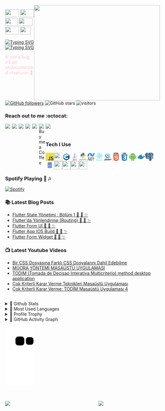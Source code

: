 <img src="https://media4.giphy.com/media/F3LJZ4I0JxoZi/giphy.gif?cid=ecf05e477bfj4ukzo12k2lsmsgbx1l2h8hb98sxmizwfrgm7&rid=giphy.gif&ct=g" align="right" width="410" height="310">

<img src="https://media1.giphy.com/media/ZbftmEwht0nDkl6XFX/giphy.gif?cid=ecf05e47l19lzmqnuv3o320i63xy3da13bsxhp10w9z9wm8s&rid=giphy.gif&ct=s" width="45" height="25"> <img src="https://media2.giphy.com/media/3JTwfEEdDlpyh6M0o2/giphy.gif?cid=790b7611e9c9e8bc9ce40170c9368926692fdb648405ee7c&rid=giphy.gif&ct=s" width="45" height="25">  <img src="https://media0.giphy.com/media/2oO1ZKeNbqOfdZq3Xg/giphy.gif?cid=790b7611ba913d63c2062a9ed006330a9e0b3b82405ca556&rid=giphy.gif&ct=s" width="40" height="25">  <img src="https://media4.giphy.com/media/Jfcb1m7szdya4/giphy.gif?cid=790b7611ba301e9e5a458343e47a2e69f896f8a65b16c282&rid=giphy.gif&ct=s" width="45" height="25">  <img src="https://media3.giphy.com/media/TpNTATTp5c2Ri/giphy.gif?cid=790b7611a9ccd55e6b764aacf4c7a277dc6c1d020f1e187e&rid=giphy.gif&ct=s" width="45" height="25">  <img src="https://media0.giphy.com/media/5eFFhJ3yrAIndRQeFx/giphy.gif?cid=790b761159865a018304701e37e468edc07abbeca1073a30&rid=giphy.gif&ct=s" width="35" height="25">  

[![Typing SVG](https://readme-typing-svg.herokuapp.com?color=%23A41FD7&duration=3000&vCenter=true&height=28&lines=Hello+World%2C+I'm+Gulsen+✨)](https://git.io/typing-svg)
[![Typing SVG](https://readme-typing-svg.herokuapp.com?color=%23A41FD7&size=15&duration=3000&vCenter=true&height=28&lines=I'm+a+web+and+mobile+developer+at+HarmonyERP)](https://git.io/typing-svg)

<font color="pink">It' not a bug <em> it’s an undocumented </em> `<feature>` :crystal_ball: </font> 


[![GitHub followers](https://img.shields.io/github/followers/gulsenkeskin?style=social)](https://github.com/gulsenkeskin?tab=followers)
![GitHub stars](https://img.shields.io/github/stars/gulsenkeskin?style=social)
![visitors](https://img.shields.io/badge/dynamic/json?color=informational&label=Profile%20views&query=value&url=https%3A%2F%2Fapi.countapi.xyz%2Fhit%2Fgulsenkeskin.gulsenkeskin%2Freadme)

### Reach out to me :octocat:

[<img  width="22" src="https://unpkg.com/simple-icons@v4/icons/youtube.svg" align="left" />][youtube]
[<img  width="22" src="https://unpkg.com/simple-icons@v4/icons/linkedin.svg" align="left" />][linkedin]
[<img  width="22" src="https://unpkg.com/simple-icons@v4/icons/stackoverflow.svg" align="left" />][stackoverflow]
[<img  width="22" src="https://practicaldev-herokuapp-com.freetls.fastly.net/assets/devlogo-pwa-512.png" align="left" />][dev]
[<img  width="22" src="https://miro.medium.com/fit/c/56/56/1*sHhtYhaCe2Uc3IU0IgKwIQ.png" align="left" />][medium]
<a href="https://www.buymeacoffee.com/gulsen">
  <img align="left" alt="Buy me a Coffee" width="22px" src="https://cdn.jsdelivr.net/npm/simple-icons@3.0.1/icons/buymeacoffee.svg" />
</a>
[<img  width="27" src="https://www.iconpacks.net/icons/2/free-behance-icon-2161-thumb.png" align="left" />][behance]


<br/>
<br/>

### Tech I Use 	

<img align="left" src="https://raw.githubusercontent.com/github/explore/80688e429a7d4ef2fca1e82350fe8e3517d3494d/topics/javascript/javascript.png" width="27" height="27" />
<img align="left" src="https://dartpad.dev/dart-192.png" width="27" height="27"/>
<img align="left" src="https://raw.githubusercontent.com/github/explore/f3e22f0dca2be955676bc70d6214b95b13354ee8/topics/c/c.png" width="27" height="27" />
<img align="left" src="https://raw.githubusercontent.com/devicons/devicon/master/icons/java/java-original-wordmark.svg" width="27" height="27" />
<img align="left" src="https://raw.githubusercontent.com/devicons/devicon/master/icons/python/python-original-wordmark.svg" width="27" height="27" />
<img align="left" src="https://raw.githubusercontent.com/devicons/devicon/master/icons/dot-net/dot-net-original-wordmark.svg" width="27" height="27" />
<img align="left" src="https://raw.githubusercontent.com/devicons/devicon/master/icons/react/react-original-wordmark.svg" width="27" height="27" />
<img align="left" src="https://raw.githubusercontent.com/devicons/devicon/master/icons/jquery/jquery-original-wordmark.svg" width="27" height="27"/>
<img align="left" src="https://raw.githubusercontent.com/devicons/devicon/master/icons/html5/html5-original-wordmark.svg" width="27" height="27" />
<img align="left" src="https://raw.githubusercontent.com/devicons/devicon/master/icons/css3/css3-original-wordmark.svg" width="27" height="27" />
<img align="left" src="https://raw.githubusercontent.com/github/explore/80688e429a7d4ef2fca1e82350fe8e3517d3494d/topics/android/android.png" width="27" height="27"/>
<img align="left" src="https://raw.githubusercontent.com/devicons/devicon/master/icons/docker/docker-original.svg" width="27" height="27" />
<img align="left" src="https://raw.githubusercontent.com/github/explore/80688e429a7d4ef2fca1e82350fe8e3517d3494d/topics/postgresql/postgresql.png" width="27" height="27" />
<img align="left" src="https://raw.githubusercontent.com/github/explore/80688e429a7d4ef2fca1e82350fe8e3517d3494d/topics/sql/sql.png" width="27" height="27"/>
<img align="left" src="https://upload.wikimedia.org/wikipedia/commons/thumb/0/0a/Apache_kafka-icon.svg/1200px-Apache_kafka-icon.svg.png" width="27" height="27"/>
<img align="left" src="https://logowik.com/content/uploads/images/flutter5786.jpg" width="27" height="27"/>
<img align="left" src="https://camo.githubusercontent.com/4b95df4d6ca7a01afc25d27159804dc5a7d0df41d8131aaf50c9f84847dfda21/68747470733a2f2f73656c656e69756d2e6465762f696d616765732f73656c656e69756d5f6c6f676f5f7371756172655f677265656e2e706e67" width="27" height="27"/>
<img align="left" src="https://www.vectorlogo.zone/logos/apache/apache-icon.svg" width="27" height="27"/>

<br/>
<br/>
<br/>

### Spotify Playing :violin: :notes:
[![Spotify](https://novatorem-gulsenkeskin.vercel.app/api/spotify)](https://open.spotify.com/user/abqgvoauwe1v0hexl8f2psxjf)
<br/>
  
### 📚 Latest Blog Posts 

<!-- BLOG-POST-LIST:START -->
- [Flutter State Yönetimi : Bölüm 1 💫 🌌 ✨](https://dev.to/gulsenkeskin/flutter-state-yonetimi-bolum-1-35a3)
- [Flutter&#39;da Yönlendirme &lpar;Routing&rpar; 💫 🌌 ✨](https://dev.to/gulsenkeskin/flutterda-yonlendirme-routing-33m6)
- [Flutter Form UI 💫 🌌 ✨](https://dev.to/gulsenkeskin/flutter-form-ui-53pc)
- [Flutter App IOS Build 💫 🌌 ✨](https://dev.to/gulsenkeskin/flutter-app-ios-build-48lc)
- [Flutter Form Widget 💫 🌌 ✨](https://dev.to/gulsenkeskin/flutter-formlari-5b7k)
<!-- BLOG-POST-LIST:END -->

  
### 📺 Latest Youtube Videos 

<!-- YOUTUBE:START -->
- [Bir CSS Dosyasına Farklı CSS Dosyalarını Dahil Edebilme](https://www.youtube.com/watch?v=Q_XeNXWfdOc)
- [MOORA YÖNTEMİ MASAÜSTÜ UYGULAMASI](https://www.youtube.com/watch?v=EDIuAQYkE1c)
- [TODIM &lpar;Tomada de Decisao Interativa Multicriterio&rpar; method desktop application](https://www.youtube.com/watch?v=bHQoHSQNxPs)
- [Çok Kriterli Karar Verme Teknikleri Masaüstü Uygulaması](https://www.youtube.com/watch?v=TBvpWqhEfVU)
- [Çok Kriterli Karar Verme: TODİM Masaüstü Uygulaması 4](https://www.youtube.com/watch?v=BXJWCzEPuWc)
<!-- YOUTUBE:END -->
<br/>

<details>
<summary> 🔮 Github Stats </summary>
<img src="https://github-readme-stats.vercel.app/api?username=gulsenkeskin&show_icons=true"></img>
</details>

<details>
<summary> 🔮 Most Used Languages</summary>
<img src="https://github-readme-stats.vercel.app/api/top-langs/?username=gulsenkeskin&row=1&column=1&layout=compact" >
</details>
  
  
<details>
<summary> 🔮 Profile Trophy</summary>
  
[![trophy](https://github-profile-trophy.vercel.app/?username=gulsenkeskin&row=1&margin-w=5&theme=onedark&no-frame=true&no-bg=true)](https://github.com/ryo-ma/github-profile-trophy)
  
</details>

<details>
<summary> 🔮 GitHub Activity Graph</summary>
  
![Asmit's GitHub activity graph](https://activity-graph.herokuapp.com/graph?username=gulsenkeskin&hide_border=true)
 
</details>


<a href=#><img src="https://raw.githubusercontent.com/gulsenkeskin/gulsenkeskin/dist/snake.svg"></a>
<br/>
<br/>
<br/>

![](https://quotes-github-readme.vercel.app/api?type=horizontal) <img align='right' src='https://media.giphy.com/media/bcKmIWkUMCjVm/giphy.gif' width='200"'>

                                                    

[youtube]: https://www.youtube.com/channel/UCPyso_RkkrkDjWAXx51smkg
[linkedin]: https://www.linkedin.com/in/g%C3%BClsen-keskin-8a5695123/
[stackoverflow]: https://stackoverflow.com/users/14745090/g%c3%bclsen-keskin
[dev]: https://dev.to/gulsenkeskin
[medium]: https://medium.com/@gulsenkeskin2
[behance]: https://www.behance.net/glsenkeskin/moodboards


